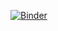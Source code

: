 [![Binder](https://mybinder.org/badge_logo.svg)](https://mybinder.org/v2/gh/umsi-data-science/si618wn23/HEAD)
